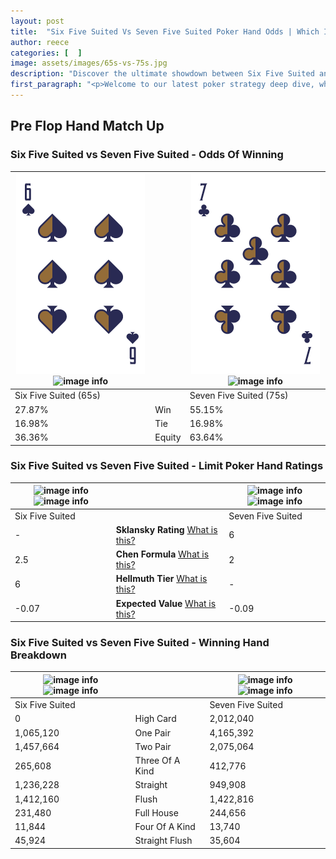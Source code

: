```yaml
---
layout: post
title:  "Six Five Suited Vs Seven Five Suited Poker Hand Odds | Which Is The Better Hand In Poker? A Complete Guide"
author: reece
categories: [  ]
image: assets/images/65s-vs-75s.jpg
description: "Discover the ultimate showdown between Six Five Suited and Seven Five Suited in poker! Uncover the odds, strategies, and scenarios where one hand triumphs over the other. Get ready to up your poker game with this thrilling analysis."
first_paragraph: "<p>Welcome to our latest poker strategy deep dive, where we're pitting two distinct hands against each other in a high-stakes showdown: Six Five Suited vs Seven Five Suited.</p><p>In the dynamic world of poker, every decision counts, and knowing which hand holds the upper hand is key to your success at the table.</p><p>In this article, we'll dissect these two hands, explore the scenarios where one dominates the other, and equip you with the knowledge to make strategic choices that can tip the odds in your favor.</p><p>Get ready to unravel the intriguing dynamics of these poker hands and elevate your game to new heights.</p>"
---
```




[comment]: # (sp0)

## Pre Flop Hand Match Up

<div class="table hand-ratings" markdown="1"> 



### Six Five Suited vs Seven Five Suited - Odds Of Winning


    
| ![image info](assets/images/hand1/6.png) ![image info](assets/images/hand1/5s.png) |  | ![image info](assets/images/hand2/7.png) ![image info](assets/images/hand2/5s.png) |
| -------- | -------- | -------- |
| Six Five Suited (65s) |  | Seven Five Suited (75s) |
| 27.87% | Win | 55.15% |
| 16.98% | Tie | 16.98% |
| 36.36% | Equity | 63.64% |




[comment]: # (sp1)



### Six Five Suited vs Seven Five Suited - Limit Poker Hand Ratings


    
| ![image info](https://www.riverpairs.com/assets/images/hand1/6.png) ![image info](https://www.riverpairs.com/assets/images/hand1/5s.png) |  | ![image info](https://www.riverpairs.com/assets/images/hand2/7.png) ![image info](https://www.riverpairs.com/assets/images/hand2/5s.png) |
| -------- | -------- | -------- |
| Six Five Suited |  | Seven Five Suited |
| - | **Sklansky Rating** [What is this?](/sklansky-rating-explained) | 6 |
| 2.5 | **Chen Formula** [What is this?](/chen-formula-explained) | 2 |
| 6 | **Hellmuth Tier** [What is this?](/Hellmuth-tier-explained) | - |
| -0.07 | **Expected Value** [What is this?](/expected-value-explained) | -0.09 |




[comment]: # (sp2)



### Six Five Suited vs Seven Five Suited - Winning Hand Breakdown


    
| ![image info](https://www.riverpairs.com/assets/images/hand1/6.png) ![image info](https://www.riverpairs.com/assets/images/hand1/5s.png) |  | ![image info](https://www.riverpairs.com/assets/images/hand2/7.png) ![image info](https://www.riverpairs.com/assets/images/hand2/5s.png) |
| -------- | -------- | -------- |
| Six Five Suited |  | Seven Five Suited |
| 0 | High Card | 2,012,040 |
| 1,065,120 | One Pair | 4,165,392 |
| 1,457,664 | Two Pair | 2,075,064 |
| 265,608 | Three Of A Kind | 412,776 |
| 1,236,228 | Straight | 949,908 |
| 1,412,160 | Flush | 1,422,816 |
| 231,480 | Full House | 244,656 |
| 11,844 | Four Of A Kind | 13,740 |
| 45,924 | Straight Flush | 35,604 |




[comment]: # (sp3)



</div>

[comment]: # (sp4)



[comment]: # (sp5)

